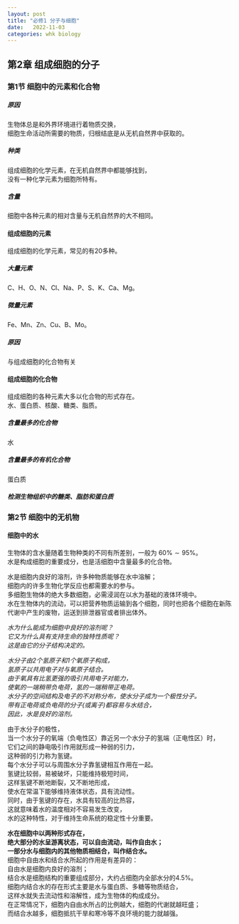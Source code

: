 ```yaml
---
layout: post
title: "必修1 分子与细胞"
date:   2022-11-03
categories: whk biology
---
```


## 第2章 组成细胞的分子

### 第1节 细胞中的元素和化合物

##### 原因
生物体总是和外界环境进行着物质交换，  
细胞生命活动所需要的物质，归根结底是从无机自然界中获取的。

##### 种类
组成细胞的化学元素，在无机自然界中都能够找到，  
没有一种化学元素为细胞所特有。

##### 含量
细胞中各种元素的相对含量与无机自然界的大不相同。

#### 组成细胞的元素
组成细胞的化学元素，常见的有20多种。

##### 大量元素
C、H、O、N、Cl、Na、P、S、K、Ca、Mg。

##### 微量元素
Fe、Mn、Zn、Cu、B、Mo。

##### 原因
与组成细胞的化合物有关

#### 组成细胞的化合物
组成细胞的各种元素大多以化合物的形式存在。  
水、蛋白质、核酸、糖类、脂质。

##### 含量最多的化合物
水

##### 含量最多的有机化合物
蛋白质

##### 检测生物组织中的糖类、脂肪和蛋白质

### 第2节 细胞中的无机物

#### 细胞中的水
生物体的含水量随着生物种类的不同有所差别，一般为 $60\% \sim 95\%$。  
水是构成细胞的重要成分，也是活细胞中含量最多的化合物。

水是细胞内良好的溶剂，许多种物质能够在水中溶解；  
细胞内的许多生物化学反应也都需要水的参与。  
多细胞生物体的绝大多数细胞，必需浸润在以水为基础的液体环境中。  
水在生物体内的流动，可以把营养物质运输到各个细胞，同时也把各个细胞在新陈代谢中产生的废物，运送到排泄器官或者排出体外。

*水为什么能成为细胞中良好的溶剂呢？*  
*它又为什么具有支持生命的独特性质呢？*  
*这是由它的分子结构决定的。*


*水分子由2个氢原子和1个氧原子构成，  
氢原子以共用电子对与氧原子结合。  
由于氧具有比氢更强的吸引共用电子对能力，  
使氧的一端稍带负电荷，氢的一端稍带正电荷。  
水分子的空间结构及电子的不对称分布，使水分子成为一个极性分子。  
带有正电荷或负电荷的分子(或离子)都容易与水结合，  
因此，水是良好的溶剂。*


由于水分子的极性，  
当一个水分子的氧端（负电性区）靠近另一个水分子的氢端（正电性区）时，  
它们之间的静电吸引作用就形成一种弱的引力，  
这种弱的引力称为氢键。  
每个水分子可以与周围水分子靠氢键相互作用在一起。  
氢键比较弱，易被破坏，只能维持极短时间，  
这样氢键不断地断裂，又不断地形成，  
使水在常温下能够维持液体状态，具有流动性。  
同时，由于氢键的存在，水具有较高的比热容，  
这就意味着水的温度相对不容易发生改变，  
水的这种特性，对于维持生命系统的稳定性十分重要。

**水在细胞中以两种形式存在，**  
**绝大部分的水呈游离状态，可以自由流动，叫作自由水；**  
**一部分水与细胞内的其他物质相结合，叫作结合水。**  
细胞中自由水和结合水所起的作用是有差异的：  
自由水是细胞内良好的溶剂；  
结合水是细胞结构的重要组成部分，大约占细胞内全部水分的$4.5\%$。  
细胞内结合水的存在形式主要是水与蛋白质、多糖等物质结合，  
这样水就失去流动性和溶解性，成为生物体的构成成分。  
在正常情况下，细胞内自由水所占的比例越大，细胞的代谢就越旺盛；  
而结合水越多，细胞抵抗干旱和寒冷等不良环境的能力就越强。

